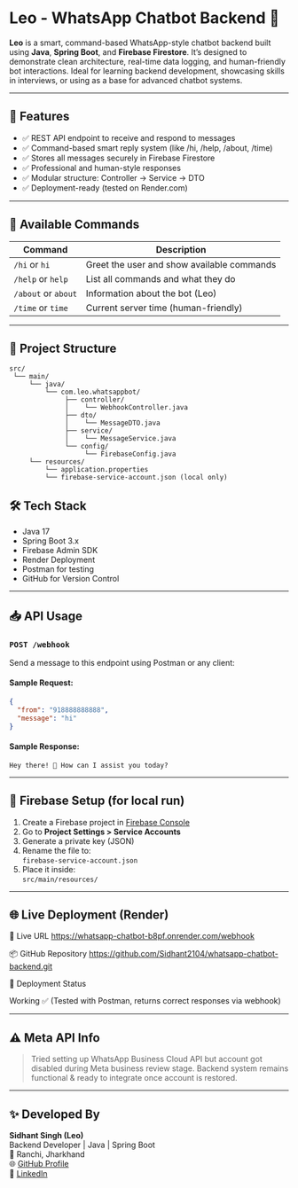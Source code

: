 # Leo - WhatsApp Chatbot Backend 🤖

**Leo** is a smart, command-based WhatsApp-style chatbot backend built using **Java**, **Spring Boot**, and **Firebase Firestore**. It’s designed to demonstrate clean architecture, real-time data logging, and human-friendly bot interactions. Ideal for learning backend development, showcasing skills in interviews, or using as a base for advanced chatbot systems.

---

## 🚀 Features

- ✅ REST API endpoint to receive and respond to messages
- ✅ Command-based smart reply system (like /hi, /help, /about, /time)
- ✅ Stores all messages securely in Firebase Firestore
- ✅ Professional and human-style responses
- ✅ Modular structure: Controller → Service → DTO
- ✅ Deployment-ready (tested on Render.com)

---

## 🧠 Available Commands

| Command         | Description                              |
|-----------------|------------------------------------------|
| `/hi` or `hi`     | Greet the user and show available commands |
| `/help` or `help` | List all commands and what they do       |
| `/about` or `about` | Information about the bot (Leo)          |
| `/time` or `time`   | Current server time (human-friendly)     |

---

## 📂 Project Structure

```
src/
 └── main/
     └── java/
         └── com.leo.whatsappbot/
              ├── controller/
              │    └── WebhookController.java
              ├── dto/
              │    └── MessageDTO.java
              ├── service/
              │    └── MessageService.java
              └── config/
                   └── FirebaseConfig.java
     └── resources/
         └── application.properties
         └── firebase-service-account.json (local only)

```

## 🛠️ Tech Stack
- Java 17
- Spring Boot 3.x
- Firebase Admin SDK
- Render Deployment
- Postman for testing
- GitHub for Version Control

---

## 📥 API Usage

### `POST /webhook`

Send a message to this endpoint using Postman or any client:

#### Sample Request:
```json
{
  "from": "918888888888",
  "message": "hi"
}
```

#### Sample Response:
```
Hey there! 👋 How can I assist you today?
```

---

## 🔐 Firebase Setup (for local run)

1. Create a Firebase project in [Firebase Console](https://console.firebase.google.com/)
2. Go to **Project Settings > Service Accounts**
3. Generate a private key (JSON)
4. Rename the file to:  
   `firebase-service-account.json`
5. Place it inside:  
   `src/main/resources/`

---

## 🌐 Live Deployment (Render)

🔗 Live URL
https://whatsapp-chatbot-b8pf.onrender.com/webhook

📦 GitHub Repository
https://github.com/Sidhant2104/whatsapp-chatbot-backend.git

🧪 Deployment Status

Working ✅ (Tested with Postman, returns correct responses via webhook)

---

## ⚠️ Meta API Info
> Tried setting up WhatsApp Business Cloud API but account got disabled during Meta business review stage. Backend system remains functional & ready to integrate once account is restored.

---

## ✨ Developed By

**Sidhant Singh (Leo)**  
Backend Developer | Java | Spring Boot  
📍 Ranchi, Jharkhand  
🌐 [GitHub Profile](https://github.com/Sidhant2104)  
🔗 [LinkedIn](www.linkedin.com/in/sidhant-singh-47198b2a6)

